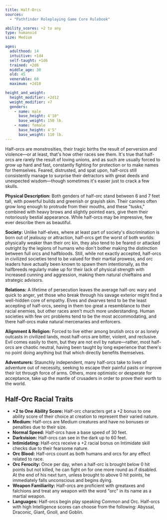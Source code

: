 ```yaml
---
title: Half-Orcs
sources:
  - "Pathfinder Roleplaying Game Core Rulebook"

ability_scores: +2 to any
type: humanoid
size: Medium

ages:
  adulthood: 14
  intuitive: +1d4
  self-taught: +1d6
  trained: +2d6
  middle_age: 30
  old: 45
  venerable: 60
  maximum: +2d10

height_and_weight:
  height_modifier: +2d12
  weight_modifier: ×7
  genders:
    - name: male
      base_height: 4'10"
      base_weight: 150 lb.
    - name: female
      base_height: 4'5"
      base_weight: 110 lb.
---
```


Half-orcs are monstrosities, their tragic births the result of perversion and violence—or at least, that's how other races see them. It's true that half-orcs are rarely the result of loving unions, and as such are usually forced to grow up hard and fast, constantly fighting for protection or to make names for themselves. Feared, distrusted, and spat upon, half-orcs still consistently manage to surprise their detractors with great deeds and unexpected wisdom—though sometimes it's easier just to crack a few skulls.

**Physical Description:** Both genders of half-orc stand between 6 and 7 feet tall, with powerful builds and greenish or grayish skin. Their canines often grow long enough to protrude from their mouths, and these "tusks," combined with heavy brows and slightly pointed ears, give them their notoriously bestial appearance. While half-orcs may be impressive, few ever describe them as beautiful.

**Society:** Unlike half-elves, where at least part of society's discrimination is born out of jealousy or attraction, half-orcs get the worst of both worlds: physically weaker than their orc kin, they also tend to be feared or attacked outright by the legions of humans who don't bother making the distinction between full orcs and halfbloods. Still, while not exactly accepted, half-orcs in civilized societies tend to be valued for their martial prowess, and orc leaders have actually been known to spawn them intentionally, as the halfbreeds regularly make up for their lack of physical strength with increased cunning and aggression, making them natural chieftains and strategic advisors.

**Relations:** A lifetime of persecution leaves the average half-orc wary and quick to anger, yet those who break through his savage exterior might find a well-hidden core of empathy. Elves and dwarves tend to be the least accepting of half-orcs, seeing in them too great a resemblance to their racial enemies, but other races aren't much more understanding. Human societies with few orc problems tend to be the most accommodating, and there half-orcs make natural mercenaries and enforcers.

**Alignment & Religion:** Forced to live either among brutish orcs or as lonely outcasts in civilized lands, most half-orcs are bitter, violent, and reclusive. Evil comes easily to them, but they are not evil by nature—rather, most half-orcs are chaotic neutral, having been taught by long experience that there's no point doing anything but that which directly benefits themselves.

**Adventurers:** Staunchly independent, many half-orcs take to lives of adventure out of necessity, seeking to escape their painful pasts or improve their lot through force of arms. Others, more optimistic or desperate for acceptance, take up the mantle of crusaders in order to prove their worth to the world.

## Half-Orc Racial Traits

- **+2 to One Ability Score:** Half-orc characters get a +2 bonus to one ability score of their choice at creation to represent their varied nature.
- **Medium:** Half-orcs are Medium creatures and have no bonuses or penalties due to their size.
- **Normal Speed:** Half-orcs have a base speed of 30 feet.
- **Darkvision:** Half-orcs can see in the dark up to 60 feet.
- **Intimidating:** Half-orcs receive a +2 racial bonus on Intimidate skill checks due to their fearsome nature.
- **Orc Blood:** Half-orcs count as both humans and orcs for any effect related to race.
- **Orc Ferocity:** Once per day, when a half-orc is brought below 0 hit points but not killed, he can fight on for one more round as if disabled. At the end of his next turn, unless brought to above 0 hit points, he immediately falls unconscious and begins dying.
- **Weapon Familiarity:** Half-orcs are proficient with greataxes and falchions and treat any weapon with the word "orc" in its name as a martial weapon.
- **Languages:** Half-orcs begin play speaking Common and Orc. Half-orcs with high Intelligence scores can choose from the following: Abyssal, Draconic, Giant, Gnoll, and Goblin.
